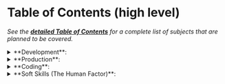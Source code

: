 # Table of Contents (high level)

*See the [**detailed Table of Contents**](TOC.md) for a complete list of subjects that are planned 
to be covered.*

<details>
  <summary>**Development**:</summary>
    &ensp;&ensp;&ensp;&ensp;- Development Environment and Tools<br>
    &ensp;&ensp;&ensp;&ensp;- Code Development Lifecycle<br>
    &ensp;&ensp;&ensp;&ensp;- Software Development Processes<br>
</details>
<details>
  <summary>**Production**:</summary>
    &ensp;&ensp;&ensp;&ensp;- Deployment Management<br>
    &ensp;&ensp;&ensp;&ensp;- DevOps<br>
    &ensp;&ensp;&ensp;&ensp;- NOC (Network Operation Center)<br>
</details>
<details>
  <summary>**Coding**:</summary>
    &ensp;&ensp;&ensp;&ensp;- Code Quality<br>
    &ensp;&ensp;&ensp;&ensp;- Development Models<br>
    &ensp;&ensp;&ensp;&ensp;- Design patterns<br>
    &ensp;&ensp;&ensp;&ensp;- Polyglotism<br>
    &ensp;&ensp;&ensp;&ensp;- Regular Expressions - Syntax, Patterns and Tools<br>
    &ensp;&ensp;&ensp;&ensp;- Anonymous methods and lambda expressions<br>
    &ensp;&ensp;&ensp;&ensp;- Developing an Interpreter<br>
    &ensp;&ensp;&ensp;&ensp;- Frameworks and Libraries<br>
    &ensp;&ensp;&ensp;&ensp;- Ecosystem-Community-Open Source<br>
    &ensp;&ensp;&ensp;&ensp;- Common Standards<br>
    &ensp;&ensp;&ensp;&ensp;- Web Development<br>
    &ensp;&ensp;&ensp;&ensp;- Security<br>
    &ensp;&ensp;&ensp;&ensp;- Databases<br>
</details>
<details>
  <summary>**Soft Skills (The Human Factor)**:</summary>
    &ensp;&ensp;&ensp;&ensp;- How to effectively interact with other people<br>
    &ensp;&ensp;&ensp;&ensp;- Difficult Conversations<br>
    &ensp;&ensp;&ensp;&ensp;- Effective Communications with Teams<br>
    &ensp;&ensp;&ensp;&ensp;- Effective Communications with Managers<br>
    &ensp;&ensp;&ensp;&ensp;- Global Cultural Differences<br>
    &ensp;&ensp;&ensp;&ensp;- Influencing without being judgmental<br>
    &ensp;&ensp;&ensp;&ensp;- How to interview (skill testing)<br>
</details>
